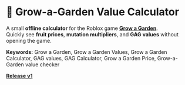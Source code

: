# 🌱 Grow-a-Garden Value Calculator

A small **offline calculator** for the Roblox game **[Grow a Garden](https://www.roblox.com/games/126884695634066/Grow-a-Garden)**.  
Quickly see **fruit prices**, **mutation multipliers**, and **GAG values** without opening the game.

**Keywords:** Grow a Garden, Grow a Garden Values, Grow a Garden Calculator, GAG values, GAG Calculator, Grow a Garden Price, Grow-a-Garden value checker

**[Release v1](https://github.com/TheGoat65/Grow-a-Garden-Calculator/releases/tag/v1)**
